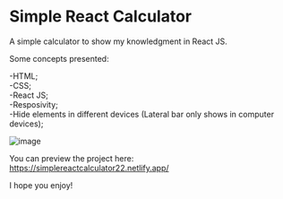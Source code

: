# Simple React Calculator

A simple calculator to show my knowledgment in React JS.

Some concepts presented:

-HTML;<br>
-CSS;<br>
-React JS;<br>
-Resposivity;<br>
-Hide elements in different devices (Lateral bar only shows in computer devices); <br>

![image](https://user-images.githubusercontent.com/41341312/212108234-d07fa6cb-ebe3-4b25-b29f-51dd89c7b23f.png)

You can preview the project here: https://simplereactcalculator22.netlify.app/

I hope you enjoy!

